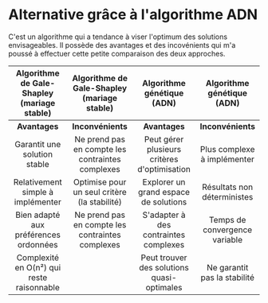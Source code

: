 # Alternative grâce à l'algorithme ADN

C'est un algorithme qui a tendance à viser l'optimum des solutions envisageables. Il possède des avantages et des incovénients qui m'a poussé à effectuer cette petite comparaison des deux approches.

| **Algorithme de Gale\-Shapley \(mariage stable\)** | **Algorithme de Gale\-Shapley \(mariage stable\)** | **Algorithme génétique \(ADN\)**            | **Algorithme génétique \(ADN\)** |
|:--------------------------------------------------:|:--------------------------------------------------:|:--------------------------------------------:|:---------------------------------:|
| __Avantages__                                      | __Inconvénients__                                  | __Avantages__                                | __Inconvénients__                 |
| Garantit une solution stable                       | Ne prend pas en compte les contraintes complexes   | Peut gérer plusieurs critères d'optimisation | Plus complexe à implémenter       |
| Relativement simple à implémenter                  | Optimise pour un seul critère \(la stabilité\)     | Explorer un grand espace de solutions        | Résultats non déterministes       |
| Bien adapté aux préférences ordonnées              | Ne prend pas en compte les contraintes complexes   | S'adapter à des contraintes complexes        | Temps de convergence variable     |
| Complexité en O\(n²\) qui reste raisonnable        |                                                    | Peut trouver des solutions quasi\-optimales  | Ne garantit pas la stabilité      |

